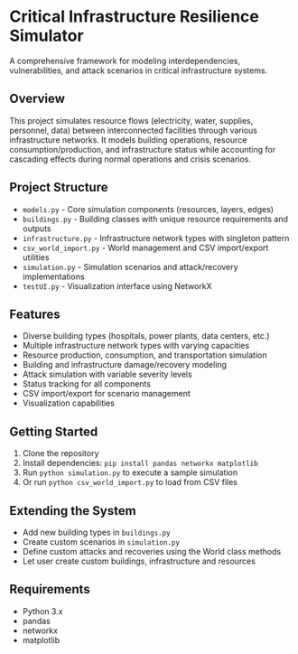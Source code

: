 # Critical Infrastructure Resilience Simulator

A comprehensive framework for modeling interdependencies, vulnerabilities, and attack scenarios in critical infrastructure systems.

## Overview

This project simulates resource flows (electricity, water, supplies, personnel, data) between interconnected facilities through various infrastructure networks. It models building operations, resource consumption/production, and infrastructure status while accounting for cascading effects during normal operations and crisis scenarios.

## Project Structure

- `models.py` - Core simulation components (resources, layers, edges)
- `buildings.py` - Building classes with unique resource requirements and outputs
- `infrastructure.py` - Infrastructure network types with singleton pattern
- `csv_world_import.py` - World management and CSV import/export utilities
- `simulation.py` - Simulation scenarios and attack/recovery implementations
- `testUI.py` - Visualization interface using NetworkX

## Features

- Diverse building types (hospitals, power plants, data centers, etc.)
- Multiple infrastructure network types with varying capacities
- Resource production, consumption, and transportation simulation
- Building and infrastructure damage/recovery modeling
- Attack simulation with variable severity levels
- Status tracking for all components
- CSV import/export for scenario management
- Visualization capabilities

## Getting Started

1. Clone the repository
2. Install dependencies: `pip install pandas networkx matplotlib`
3. Run `python simulation.py` to execute a sample simulation
4. Or run `python csv_world_import.py` to load from CSV files

## Extending the System

- Add new building types in `buildings.py`
- Create custom scenarios in `simulation.py`
- Define custom attacks and recoveries using the World class methods
- Let user create custom buildings, infrastructure and resources

## Requirements

- Python 3.x
- pandas
- networkx
- matplotlib
